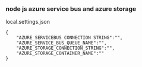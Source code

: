 ### node js azure service bus and azure storage

local.settings.json

```
{
    "AZURE_SERVICEBUS_CONNECTION_STRING":"",
    "AZURE_SERVICE_BUS_QUEUE_NAME":"",
    "AZURE_STORAGE_CONNECTION_STRING":"",
    "AZURE_STORAGE_CONTAINER_NAME":""
}
```